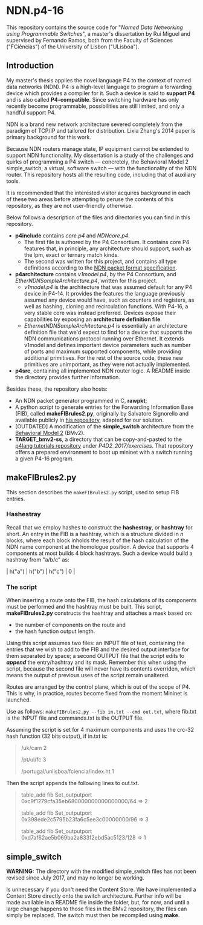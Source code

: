 # NDN.p4-16

This repository contains the source code for "_Named Data Networking using Programmable Switches_", a master's dissertation by Rui Miguel and supervised by Fernando Ramos, both from the Faculty of Sciences ("FCiências") of the University of Lisbon ("ULisboa").

## Introduction

My master's thesis applies the novel language P4 to the context of named data networks (NDN). P4 is a high-level language to program a forwarding device which provides a compiler for it. Such a device is said to **support P4** and is also called **P4-compatible**. Since switching hardware has only recently become programmable, possibilities are still limited, and only a handful support P4.

NDN is a brand new network architecture severed completely from the paradigm of TCP/IP and tailored for distribution. Lixia Zhang's 2014 paper is primary background for this work.

Because NDN routers manage state, IP equipment cannot be extended to support NDN functionality. My dissertation is a study of the challenges and quirks of programming a P4 switch — concretely, the Behavioral Model 2 simple\_switch, a virtual, software switch — with the functionality of the NDN router. This repository hosts all the resulting code, including that of auxiliary tools.

It is recommended that the interested visitor acquires background in each of these two areas before attempting to peruse the contents of this repository, as they are not user-friendly otherwise.

Below follows a description of the files and directories you can find in this repository.

* **p4include** contains _core.p4_ and _NDNcore.p4_.
   - The first file is authored by the P4 Consortium. It contains core P4 features that, in principle, any architecture should support, such as the lpm, exact or ternary match kinds.
   - The second was written for this project, and contains all type definitions according to the [NDN packet format specification](https://named-data.net/doc/NDN-packet-spec/current/types.html#types).
* **p4architecture** contains _v1model.p4_, by the P4 Consortium, and _EtherNDNSampleArchitecture.p4_, written for this project.
   - _v1model.p4_ is the architecture that was assumed default for any P4 device in P4-14. It provides the features the language previously assumed any device would have, such as counters and registers, as well as hashing, cloning and recirculation functions. With P4-16, a very stable core was instead preferred. Devices expose their capabilities by exposing an **architecture definition file**. 
   - _EthernetNDNSampleArchitecture.p4_ is essentially an architecture definition file that we'd expect to find for a device that supports the NDN communications protocol running over Ethernet. It extends v1model and defines important device parameters such as number of ports and maximum supported components, while providing additional primitives. For the rest of the source code, these new primitives are unimportant, as they were not actually implemented.
* **p4src**, containing all implemented NDN router logic. A README inside the directory provides further information.

Besides these, the repository also hosts:

* An NDN packet generator programmed in C, **rawpkt**;
* A python script to generate entries for the Forwarding Information Base (FIB), called **makeFIBrules2.py**, originally by Salvatore Signorello and available publicly in [his repository](https://github.com/signorello/NDN.p4), adapted for our solution.
* \[OUTDATED\] A modification of the **simple\_switch** architecture from the [Behavioral Model 2](https://github.com/p4lang/behavioral-model) (BMv2).
* **TARGET_bmv2-ss**, a directory that can be copy-and-pasted to the [p4lang tutorials repository](https://github.com/p4lang/tutorials) under _P4D2\_2017/exercises_. That repository offers a prepared environment to boot up mininet with a switch running a given P4-16 program.

## makeFIBrules2.py

This section describes the `makeFIBrules2.py` script, used to setup FIB entries.

### Hashestray
Recall that we employ hashes to construct the **hashestray**, or **hashtray** for short. An entry in the FIB is a hashtray, which is a structure divided in _n_ blocks, where each block inholds the result of the hash calculation of the NDN name component at the homologue position. A device that supports 4 components at most builds 4 block hashtrays. Such a device would build a hashtray from "a/b/c" as:

| h("a") | h("b") | h("c") |  0  |

### The script
When inserting a route onto the FIB, the hash calculations of its components must be performed and the hashtray must be built. This script, **makeFIBrules2.py** constructs the hashtray and attaches a mask based on:

* the number of components on the route and 
* the hash function output length.

Using this script assumes two files: an INPUT file of text, containing the entries that we wish to add to the FIB and the desired output interface for them separated by space; a second OUTPUT file that the script edits to **_append_** the entry/hashtray and its mask. Remember this when using the script, because the second file will never have its contents overriden, which means the output of previous uses of the script remain unaltered.

Routes are arranged by the control plane, which is out of the scope of P4. This is why, in practice, routes become fixed from the moment Mininet is launched.

Use as follows: `makeFIBrules2.py --fib in.txt --cmd out.txt`, where fib.txt is the INPUT file and commands.txt is the OUTPUT file.

Assuming the script is set for 4 maximum components and uses the crc-32 hash function (32 bits output), if in.txt is:

>/uk/cam 2
>
>/pt/ul/fc 3
>
>/portugal/unlisboa/fciencia/index.ht 1

Then the script appends the following lines to out.txt.

>table_add fib Set_outputport 0xc9f1279cfa35eb680000000000000000/64 => 2
>
>table_add fib Set_outputport 0x398ede2c5795b23fa6c5ee3c00000000/96 => 3
>
>table_add fib Set_outputport 0xd7af62ae5b069ba2a833f2ebd5ac5123/128 => 1


## simple\_switch

**WARNING:** The directory with the modified simple\_switch files has not been revised since July 2017, and may no longer be working. 

Is unnecessary if you don't need the Content Store. We have implemented a Content Store directly onto the switch architecture. Further info will be made available in a README file inside the folder, but, for now, and until a large change happens to those files in the BMv2 repository, the files can simply be replaced. The switch must then be recompiled using **make**.
